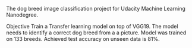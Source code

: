 The dog breed image classification project for Udacity Machine Learning Nanodegree.

Objective
Train a Transfer learning model on top of VGG19. The model needs to identify a correct dog breed from a a picture. Model was trained on 133 breeds.
Achieved test accuracy on unseen data is 81%.
